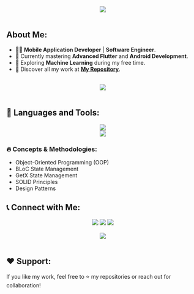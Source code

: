 <div align="center">
    <img src="https://readme-typing-svg.herokuapp.com/?font=Righteous&size=35&center=true&vCenter=true&width=500&height=70&duration=4000&lines=Hi+There!+👋;+I'm+Ahmed+Yasser;+Welcome!;" />
</div>

<br>

## About Me:
- 👨‍💻 **Mobile Application Developer** | **Software Engineer**.  
- 🚀 Currently mastering **Advanced Flutter** and **Android Development**.  
- 🤖 Exploring **Machine Learning** during my free time.  
- 🌟 Discover all my work at **[My Repository](https://github.com/AhmedYasserTaha?tab=repositories)**.

<br>
<div align="center">
    <img src="https://user-images.githubusercontent.com/73097560/115834477-dbab4500-a447-11eb-908a-139a6edaec5c.gif" />
</div>
<br>

## 🚀 Languages and Tools:

<div align="center">
    <img src="https://skillicons.dev/icons?i=cpp,dart" />
</div>

<div align="center">
    <img src="https://skillicons.dev/icons?i=flutter,firebase,androidstudio,vscode,figma,xd,postman,github,git" />
</div>

### 🔥 Concepts & Methodologies:
- Object-Oriented Programming (OOP)
- BLoC State Management
- GetX State Management
- SOLID Principles
- Design Patterns







## 📞 Connect with Me:

<div align="center">
    <a href="https://www.linkedin.com/in/ahmed-yasser-913678335/" alt="LinkedIn">
        <img src="https://img.shields.io/badge/-LinkedIn-blue?style=for-the-badge&logo=linkedin" /></a>
    <a href="https://wa.me/201010374459" alt="WhatsApp">
        <img src="https://img.shields.io/badge/-WhatsApp-25D366?style=for-the-badge&logo=whatsapp&logoColor=white" /></a>
    <a href="mailto:ahmed.yasser.taha10@gmail.com" alt="Gmail">
        <img src="https://img.shields.io/badge/-Gmail-D14836?style=for-the-badge&logo=gmail&logoColor=white" /></a>
</div>

<br>

<div align="center">
    <img src="https://readme-typing-svg.herokuapp.com?font=Righteous&size=25&center=true&vCenter=true&width=500&lines=Always+Learning!;Striving+for+Excellence!;Coding+with+Passion!;Let's+Connect+%F0%9F%91%8D" />
</div>

<br>

## ❤️ Support:
If you like my work, feel free to ⭐ my repositories or reach out for collaboration!
